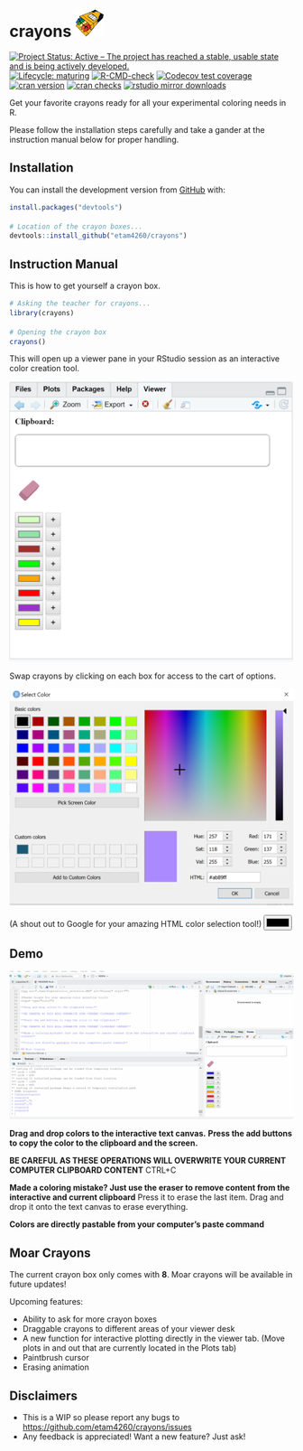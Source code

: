 
<!-- README.md is generated from README.Rmd. Please edit that file -->

# crayons <img src="./man/figures/crayon_box_logo.png" alt="eraser" style="width:50px;height:50px;">

<!-- badges: start -->

[![Project Status: Active – The project has reached a stable, usable
state and is being actively
developed.](https://www.repostatus.org/badges/latest/active.svg)](https://www.repostatus.org/#active)
[![Lifecycle:
maturing](https://img.shields.io/badge/lifecycle-maturing-blue.svg)](https://www.tidyverse.org/lifecycle/#maturing)
[![R-CMD-check](https://github.com/etam4260/crayons/workflows/R-CMD-check/badge.svg)](https://github.com/etam4260/crayons/actions)
[![Codecov test
coverage](https://codecov.io/gh/etam4260/crayons/branch/main/graph/badge.svg)](https://codecov.io/gh/etam4260/crayons?branch=main)
[![cran
version](https://www.r-pkg.org/badges/version/crayons)](https://cran.r-project.org/package=crayons)
[![cran
checks](https://cranchecks.info/badges/worst/crayons)](https://cranchecks.info/pkgs/crayons)
[![rstudio mirror
downloads](https://cranlogs.r-pkg.org/badges/crayons?color=C9A115)](https://github.com/r-hub/cranlogs.app)
<!-- badges: end -->

Get your favorite crayons ready for all your experimental coloring needs
in R.

Please follow the installation steps carefully and take a gander at the
instruction manual below for proper handling.

## Installation

You can install the development version from
[GitHub](https://github.com/) with:

``` r
install.packages("devtools")
 
# Location of the crayon boxes... 
devtools::install_github("etam4260/crayons")
```

## Instruction Manual

This is how to get yourself a crayon box.

``` r
# Asking the teacher for crayons...
library(crayons)

# Opening the crayon box
crayons()
```

This will open up a viewer pane in your RStudio session as an
interactive color creation tool.

<img src="./man/figures/crayon_box.PNG" alt="eraser" style="">

Swap crayons by clicking on each box for access to the cart of options.

<img src="./man/figures/color_selection.PNG" alt="eraser" style="">

(A shout out to Google for your amazing HTML color selection tool!)
<input type="color">

## Demo

<img src="./man/figures/demo.gif" alt="eraser" style="">

**Drag and drop colors to the interactive text canvas.** **Press the add
buttons to copy the color to the clipboard and the screen.**

**BE CAREFUL AS THESE OPERATIONS WILL OVERWRITE YOUR CURRENT COMPUTER
CLIPBOARD CONTENT** CTRL+C

**Made a coloring mistake? Just use the eraser to remove content from
the interactive and current clipboard** Press it to erase the last item.
Drag and drop it onto the text canvas to erase everything.

**Colors are directly pastable from your computer’s paste command**

## Moar Crayons

The current crayon box only comes with **8**. Moar crayons will be
available in future updates!

Upcoming features:

-   Ability to ask for more crayon boxes
-   Draggable crayons to different areas of your viewer desk
-   A new function for interactive plotting directly in the viewer tab.
    (Move plots in and out that are currently located in the Plots tab)
-   Paintbrush cursor
-   Erasing animation

## Disclaimers

-   This is a WIP so please report any bugs to
    <https://github.com/etam4260/crayons/issues>
-   Any feedback is appreciated! Want a new feature? Just ask!
